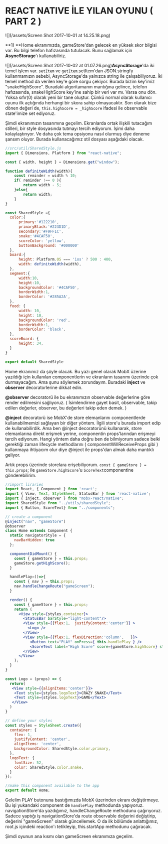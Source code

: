 # REACT NATIVE İLE YILAN OYUNU  \( PART 2 \)

![](/assets/Screen Shot 2017-10-01 at 14.25.18.png)

**1\) **Home ekranımızda, gameStore'dan gelecek en yüksek skor bilgisi var. Bu bilgi telefon hafızasında tutulacak. Bunu sağlamak için **AsyncStorage**'ı kullanabiliriz.

![](/assets/Screen Shot 2017-10-02 at 01.07.26.png)**AsyncStorage**'da iki temel işlem var. `setItem` ve `getItem`.setItem'dan JSON.stringfy kullanmamızın sebebi, AsyncStorage'da yalnızca string ile çalışabiliyoruz. İki temel method da verilen key'e göre sorgu çekiyor. Burada bizim key'imiz "snakeHighScore". Buradaki algoritamanın mantığına gelince, telefon hafızasında, snakeHighScore key'ine sahip bir veri var mı. Varsa onu dön. Yoksa  sıfır\(0\) olarak yeni bir tane oluştur. Çünkü normal olarak kullanıcı oyunu ilk açtığında herhangi bir skora sahip olmayacaktır. Son olarak bize dönen değeri de, `this.highScore = _highScore` ifadesi ile observable state'imize set ediyoruz.

Şimdi ekranımızın tasarımına geçelim. Ekranlarda ortak ilişkili tutacağım stilleri, bir style dosyasında tutmayı tercih ediyorum. İşimi daha kolaylaştırıyor. Ve daha çok tema opsiyonu nasıl olurmuş diye deneme şansım oluyor. Burada kullanacağımız stil dosyası aşağıdaki olacak.

```js
//src/util/SharedStyle.js
import { Dimensions, Platform } from "react-native";

const { width, height } = Dimensions.get("window");

function definiteWidth(width){
    const reminder = width % 10;
    if( reminder !== 0 ){
        return width - 5;
    }else{
        return width;
    }
}

const SharedStyle ={
  color:{
      primary:'#122210',
      primaryBlack:'#223D1D',
      secondary:'#F9FF1C',
      snake:'#4CAF50',
      scoreColor: 'yellow',
      buttonBackground: '#000000'
  },
  board:{
      height: Platform.OS === 'ios' ? 500 : 400,
      width: definiteWidth(width),
  },
  segment:{
      width:10,
      height:10,
      backgroundColor: '#4CAF50',
      borderWidth:1,
      borderColor: '#285A2A',
  },
  food: {
      width: 10,
      height: 10,
      backgroundColor: 'red',
      borderWidth:1,
      borderColor: 'black',
  },
  scoreBoard: {
      height: 34,
  }
}

export default SharedStyle
```

Home ekranımız da şöyle olacak. Bu yazı genel olarak MobX üzerine yazıldığı için kullanılan componentlerin ve ekranların tasarımı üzerinde çok durmayacağım. Ama şunu söylemek zorundayım. Buradaki **inject** ve **observer** decoratorlerine dikkat edin.

**@observer** decoratorü ile bu ekranımızın observable değerlerine göre render edilmesini sağlıyoruz. \( İsimlendirme gayet basit, observable, takip edilen değerler, observer, bu değerleri takip eden demek. \)

**@inject** decoratorü ise MobX'de store elemanlarını componentlerde kullanabilmemizi sağlayan bir diğer yöntem. İlgili store'u burada import edip de kullanabilirdik. Ama ben @inject decoratorünü kullanarak, store elemanlarına direkt erişmek yerine, componentin props'larından erişmeyi tercih ediyorum. Hangi yöntem daha doğru ben de bilmiyorum sadece belki gerektiği zaman lifecycle methodlarını \( componentWillReceiveProps gibi \) kullanmaya ihtiyacım olur diye @inject ile props'dan almak daha mantıklı geliyor.

Artık props üzerinde storelara erişebiliyorum. `const { gameStore } = this.props`; ile `gameStore.highScore`'u `ScoreText`componentine gönderebilirim.

```jsx
//import liraries
import React, { Component } from 'react';
import { View, Text, StyleSheet, StatusBar } from 'react-native';
import { inject, observer } from "mobx-react/native";
import SharedStyle from "../utils/sharedStyle";
import { Button, ScoreText} from "../components";

// create a component
@inject("nav", "gameStore")
@observer
class Home extends Component {
  static navigatorStyle = {
    navBarHidden: true
  };

  componentDidMount() {
    const { gameStore } = this.props;
    gameStore.getHighScore();
  }

  handlePlay=()=>{
    const { nav } = this.props;
    nav.handleChangeRoute("gameScreen");
  }

  render() {
    const { gameStore } = this.props; 
    return (
      <View style={styles.container}>
        <StatusBar barStyle="light-content"/>
        <View style={{flex:1,  justifyContent:'center'}} >
          <Logo />
        </View>  
        <View style={{flex:1, flexDirection:'column',   }}>
           <Button text="PLAY" onPress={ this.handlePlay } />
           <ScoreText label="High Score" score={gameStore.highScore} style={{justifyContent:'center', marginTop:42}} />
        </View>  
      </View>
    );
  }
}

const Logo = (props) => {
  return(
   <View style={{alignItems:'center'}}> 
    <Text style={styles.logoText}>CRAZY SNAKE</Text>
    <Text style={styles.logoText}>GAME</Text>
   </View> 
  )
}

// define your styles
const styles = StyleSheet.create({
  container: {
    flex: 1,
    justifyContent: 'center',
    alignItems: 'center',
    backgroundColor: SharedStyle.color.primary,
  },
  logoText: {
    fontSize: 52,
    color: SharedStyle.color.snake,
  }
});

//make this component available to the app
export default Home;
```

Gelelim PLAY butonuna bastığımızda MobX üzerinden ekranı değiştirmeye. Bu işi yukarıdaki component de `handlePlay` methodunda yapıyoruz. navigationStore'da yazdığımız,  handleChangeRoute methodunu çağırıyoruz. Sadece yaptığı iş navigationStore'da route observable değerini değiştirip, değerini "gameScreen" olarak güncellemek. O da ilk bölümde anlattığımız, root.js içindeki reaction'ı tetikleyip, this.startApp methodunu çağıracak.

Şimdi oyunun ana kısmı olan gameScreen ekranımıza geçelim.

